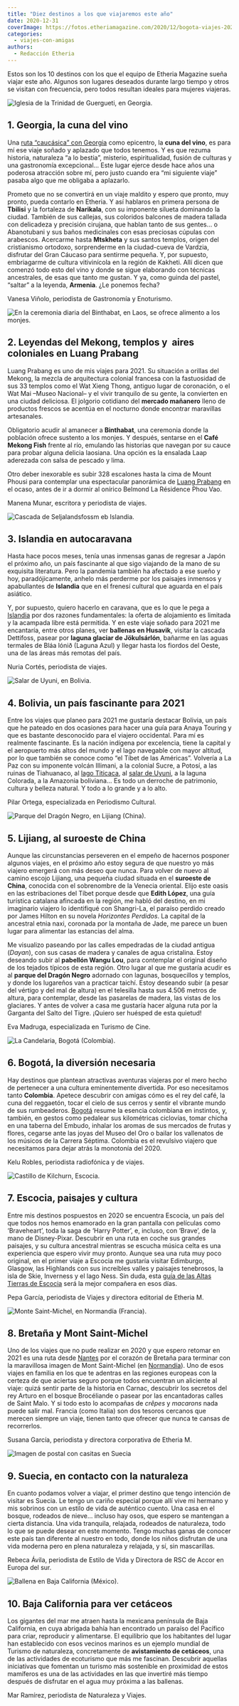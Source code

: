 ```yaml
---
title: "Diez destinos a los que viajaremos este año"
date: 2020-12-31
coverImage: https://fotos.etheriamagazine.com/2020/12/bogota-viajes-2021.jpg
categories: 
  - viajes-con-amigas
authors: 
  - Redacción Etheria
---
```


Estos son los 10 destinos con los que el equipo de Etheria Magazine sueña viajar este 
año. Algunos son lugares deseados durante largo tiempo y otros se visitan con 
frecuencia, pero todos resultan ideales para mujeres viajeras. 

![Iglesia de la Trinidad de Guergueti, en Georgia.](https://fotos.etheriamagazine.com/2020/12/georgia-viajes-2021.jpg "Iglesia de la Trinidad de Guergueti, en Georgia. © Timur Kozmenko")

## 1\. Georgia, la cuna del vino

Una [ruta “caucásica” con 
Georgia](https://etheriamagazine.com/2019/02/13/que-ver-georgia/) como epicentro, la 
**cuna del vino**, es para mí ese viaje soñado y aplazado que todos tenemos. Y es que 
rezuma historia, naturaleza “a lo bestia”, misterio, espiritualidad, fusión de culturas 
y una gastronomía excepcional… Este lugar ejerce desde hace años una poderosa atracción 
sobre mí, pero justo cuando era “mi siguiente viaje” pasaba algo que me obligaba a 
aplazarlo. 

Prometo que no se convertirá en un viaje maldito y espero que pronto, muy pronto, pueda 
contarlo en Etheria. Y así hablaros en primera persona de **Tbilisi** y la fortaleza de 
**Narikala**, con su imponente silueta dominando la ciudad. También de sus callejas, sus 
coloridos balcones de madera tallada con delicadeza y precisión cirujana, que hablan 
tanto de sus gentes… o Abanotubani y sus baños medicinales con esas preciosas cúpulas 
con arabescos. Acercarme hasta **Mtskheta** y sus santos templos, origen del 
cristianismo ortodoxo, sorprenderme en la ciudad-cueva de Vardzia, disfrutar del Gran 
Cáucaso para sentirme pequeña. Y, por supuesto, embriagarme de cultura vitivinícola en 
la región de Kakheti. Allí dicen que comenzó todo esto del vino y donde se sigue 
elaborando con técnicas ancestrales, de esas que tanto me gustan. Y ya, como guinda del 
pastel, “saltar” a la leyenda, **Armenia**. ¿Le ponemos fecha? 

Vanesa Viñolo, periodista de Gastronomía y Enoturismo. 

![En la ceremonia diaria del Binthabat, en Laos, se ofrece alimento a los monjes.](https://fotos.etheriamagazine.com/2020/12/viajes-2021-luang-prabang-laos.jpg "En la ceremonia diaria del Binthabat, en Laos, se ofrece alimento a los monjes. © Manena Munar")

## 2\. Leyendas del Mekong, templos y  aires coloniales en Luang Prabang

Luang Prabang es uno de mis viajes para 2021. Su situación a orillas del Mekong, la 
mezcla de arquitectura colonial francesa con la fastuosidad de sus 33 templos como el 
Wat Xieng Thong, antiguo lugar de coronación, o el Wat Mai –Museo Nacional– y el vivir 
tranquilo de su gente, la convierten en una ciudad deliciosa. El jolgorio cotidiano del 
**mercado mañanero** lleno de productos frescos se acentúa en el nocturno donde 
encontrar maravillas artesanales. 

Obligatorio acudir al amanecer a **Binthabat**, una ceremonia donde la población ofrece 
sustento a los monjes. Y después, sentarse en el **Café Mekong Fish** frente al río, 
emulando las historias que navegan por su cauce para probar alguna delicia laosiana. Una 
opción es la ensalada Laap aderezada con salsa de pescado y lima. 

Otro deber inexorable es subir 328 escalones hasta la cima de Mount Phousi para 
contemplar una espectacular panorámica de [Luang 
Prabang](https://etheriamagazine.com/2018/12/17/guia-viaje-para-mujeres-luang-prabang/) 
en el ocaso, antes de ir a dormir al onírico Belmond La Résidence Phou Vao. 

Manena Munar, escritora y periodista de viajes. 

![Cascada de Seljalandsfossm eb Islandia.](https://fotos.etheriamagazine.com/2020/12/islandia-viaje-2021.jpg "Seljalandsfoss, Islandia. © Andrey Andreyev")

## 3\. Islandia en autocaravana

Hasta hace pocos meses, tenía unas inmensas ganas de regresar a Japón el próximo año, un 
país fascinante al que sigo viajando de la mano de su exquisita literatura. Pero la 
pandemia también ha afectado a ese sueño y hoy, paradójicamente, anhelo más perderme por 
los paisajes inmensos y apabullantes de **Islandia** que en el frenesí cultural que 
aguarda en el país asiático. 

Y, por supuesto, quiero hacerlo en caravana, que es lo que le pega a [Islandia](https://etheriamagazine.com/2018/09/26/islandia-la-isla-del-desafio-de-reykjavik-a-vik/) 
por dos razones fundamentales: la oferta de alojamiento es limitada y la acampada libre 
está permitida. Y en este viaje soñado para 2021 me encantaría, entre otros planes, ver 
**ballenas en Husavik**, visitar la cascada Dettifoss, pasear por **laguna glaciar de 
Jökulsárlón**, bañarme en las aguas termales de Bláa lónið (Laguna Azul) y llegar hasta 
los fiordos del Oeste, una de las áreas más remotas del país. 

Nuria Cortés, periodista de viajes. 

![Salar de Uyuni, en Bolivia.](https://fotos.etheriamagazine.com/2020/12/salinas-uyuni-bolivia.jpg "Salar de Uyuni, en Bolivia. © Sifan Liu")

## 4\. Bolivia, un país fascinante para 2021

Entre los viajes que planeo para 2021 me gustaría destacar Bolivia, un país que he 
pateado en dos ocasiones para hacer una guía para Anaya Touring y que es bastante 
desconocido para el viajero occidental. Para mí es realmente fascinante. Es la nación 
indígena por excelencia, tiene la capital y el aeropuerto más altos del mundo y el lago 
navegable con mayor altitud, por lo que también se conoce como “el Tíbet de las 
Américas”. Volvería a La Paz con su imponente volcán Illimani, a la colonial Sucre, a 
Potosí, a las ruinas de Tiahuanaco, al [lago 
Titicaca](https://etheriamagazine.com/2019/12/20/que-ver-en-lago-titicaca-isla-del-sol-copacabana-bolivia/), 
al [salar de 
Uyuni](https://etheriamagazine.com/2019/05/24/ruta-3-dias-salar-de-uyuni-y-precauciones-a-tener-en-cuenta/), 
a la laguna Colorada, a la Amazonia boliviana… Es todo un derroche de patrimonio, 
cultura y belleza natural. Y todo a lo grande y a lo alto. 

Pilar Ortega, especializada en Periodismo Cultural. 

![Parque del Dragón Negro, en Lijiang (China).](https://fotos.etheriamagazine.com/2020/12/viaje-2021-china-lijiang.jpg "Parque del Dragón Negro, en Lijiang (China).")

## 5\. Lijiang, al suroeste de China

Aunque las circunstancias perseveren en el empeño de hacernos posponer algunos viajes, 
en el próximo año estoy segura de que nuestro yo más viajero emergerá con más deseo que 
nunca. Para volver de nuevo al camino escojo Lijiang, una pequeña ciudad situada en el 
**suroeste de China**, conocida con el sobrenombre de la Venecia oriental. Elijo este 
oasis en las estribaciones del Tíbet porque desde que **Edith López**, una guía 
turística catalana afincada en la región, me habló del destino, en mi imaginario viajero 
lo identifiqué con Shangri-La, el paraíso perdido creado por James Hilton en su novela 
_Horizontes Perdidos_. La capital de la ancestral etnia naxi, coronada por la montaña de 
Jade, me parece un buen lugar para alimentar las estancias del alma. 

Me visualizo paseando por las calles empedradas de la ciudad antigua (_Dayan_), con sus 
casas de madera y canales de agua cristalina. Estoy deseando subir al **pabellón Wangu 
Lou**, para contemplar el original diseño de los tejados típicos de esta región. Otro 
lugar al que me gustaría acudir es al **parque del Dragón Negro** adornado con lagunas, 
bosquecillos y templos, y donde los lugareños van a practicar taichí. Estoy deseando 
subir (a pesar del vértigo y del mal de altura) en el telesilla hasta sus 4.506 metros 
de altura, para contemplar, desde las pasarelas de madera, las vistas de los glaciares. 
Y antes de volver a casa me gustaría hacer alguna ruta por la Garganta del Salto del 
Tigre. ¡Quiero ser huésped de esta quietud! 

Eva Madruga, especializada en Turismo de Cine. 

![La Candelaria, Bogotá (Colombia).](https://fotos.etheriamagazine.com/2020/12/bogota-viajes-2021.jpg "La Candelaria, Bogotá (Colombia). © Michael Barón")

## 6\. Bogotá, la diversión necesaria

Hay destinos que plantean atractivas aventuras viajeras por el mero hecho de pertenecer 
a una cultura eminentemente divertida. Por eso necesitamos tanto **Colombia**. Apetece 
descubrir con amigas cómo es el rey del café, la cuna del reggaetón, tocar el cielo de 
sus cerros y sentir el vibrante mundo de sus rumbeaderos. [Bogotá](https://etheriamagazine.com/2020/03/12/viaje-para-mujeres-que-ver-hacer-en-bogota/) 
resume la esencia colombiana en instintos, y, también, en gestos como pedalear sus 
kilométricas ciclovías, tomar chicha en una taberna del Embudo, inhalar los aromas de 
sus mercados de frutas y flores, cegarse ante las joyas del Museo del Oro o bailar los 
vallenatos de los músicos de la Carrera Séptima. Colombia es el revulsivo viajero que 
necesitamos para dejar atrás la monotonía del 2020. 

Kelu Robles, periodista radiofónica y de viajes. 

![Castillo de Kilchurn, Escocia.](https://fotos.etheriamagazine.com/2020/12/castillo-kilchurn-escocia.jpg "Castillo de Kilchurn, Escocia. © Connor Mollison")

## 7\. Escocia, paisajes y cultura

Entre mis destinos pospuestos en 2020 se encuentra Escocia, un país del que todos nos 
hemos enamorado en la gran pantalla con películas como ‘Braveheart’, toda la saga de 
‘Harry Potter’, e, incluso, con ‘Brave’, de la mano de Disney-Pixar. Descubrir en una 
ruta en coche sus grandes paisajes, y su cultura ancestral mientras se escucha música 
celta es una experiencia que espero vivir muy pronto. Aunque sea una ruta muy poco 
original, en el primer viaje a Escocia me gustaría visitar Edimburgo, Glasgow, las 
Highlands con sus increíbles valles y paisajes tenebrosos, la isla de Skie, Inverness y 
el lago Ness. Sin duda, esta [guía de las Altas Tierras de 
Escocia](https://etheriamagazine.com/2020/09/10/mejor-ruta-3-dias-highlands-tierras-altas-escocia/) 
será la mejor compañera en esos días. 

Pepa García, periodista de Viajes y directora editorial de Etheria M. 

![Monte Saint-Michel, en Normandía (Francia).](https://fotos.etheriamagazine.com/2020/12/mont-saint-michel-viajes-2021.jpg "Monte Saint-Michel, en Normandía (Francia).")

## 8\. Bretaña y Mont Saint-Michel

Uno de los viajes que no pude realizar en 2020 y que espero retomar en 2021 es una ruta 
desde [Nantes](https://etheriamagazine.com/2019/08/29/que-ver-hacer-en-nantes-la-ciudad-francesa-creativa/) 
por el corazón de Bretaña para terminar con la maravillosa imagen de Mont Saint-Michel 
(en [Normandía](https://etheriamagazine.com/2020/10/16/4-dias-ruta-impresionismo-normandia-francia/)). 
Uno de esos viajes en familia en los que te adentras en las regiones europeas con la 
certeza de que aciertas seguro porque todos encuentran un aliciente al viaje: quizá 
sentir parte de la historia en Carnac, descubrir los secretos del rey Arturo en el 
bosque Brocéliande o pasear por las encantadoras calles de Saint Malo. Y si todo esto lo 
acompañas de _crêpes_ y _macarons_ nada puede salir mal. Francia (como Italia) son dos 
tesoros cercanos que merecen siempre un viaje, tienen tanto que ofrecer que nunca te 
cansas de recorrerlos. 

Susana García, periodista y directora corporativa de Etheria M. 

![Imagen de postal con casitas en Suecia](https://fotos.etheriamagazine.com/2020/12/suecia-viaje-2021.jpg "Suecia. © Richard Taimalie")

## 9\. Suecia, en contacto con la naturaleza

En cuanto podamos volver a viajar, el primer destino que tengo intención de visitar es 
Suecia. Le tengo un cariño especial porque allí vive mi hermano y mis sobrinos con un 
estilo de vida de auténtico cuento. Una casa en el bosque, rodeados de nieve... incluso 
hay osos, que espero se mantengan a cierta distancia. Una vida tranquila, relajada, 
rodeados de naturaleza, todo lo que se puede desear en este momento. Tengo muchas ganas 
de conocer este país tan diferente al nuestro en todo, donde los niños disfrutan de una 
vida moderna pero en plena naturaleza y relajada, y sí, sin mascarillas. 

Rebeca Ávila, periodista de Estilo de Vida y Directora de RSC de Accor en Europa del 
sur. 

![Ballena en Baja California (México).](https://fotos.etheriamagazine.com/2020/12/ballena-baja-california.jpg "Ballena en Baja California (México). © Mike Doherty")

## 10\. Baja California para ver cetáceos

Los gigantes del mar me atraen hasta la mexicana península de Baja California, en cuya 
abrigada bahía han encontrado un paraíso del Pacífico para criar, reproducir y 
alimentarse. El equilibrio que los habitantes del lugar han establecido con esos vecinos 
marinos es un ejemplo mundial de Turismo de naturaleza, concretamente de **avistamiento 
de cetáceos**, una de las actividades de ecoturismo que más me fascinan. Descubrir 
aquellas iniciativas que fomentan un turismo más sostenible en proximidad de estos 
mamíferos es una de las actividades en las que invertiré más tiempo después de disfrutar 
en el agua muy próxima a las ballenas. 

Mar Ramírez, periodista de Naturaleza y Viajes.
